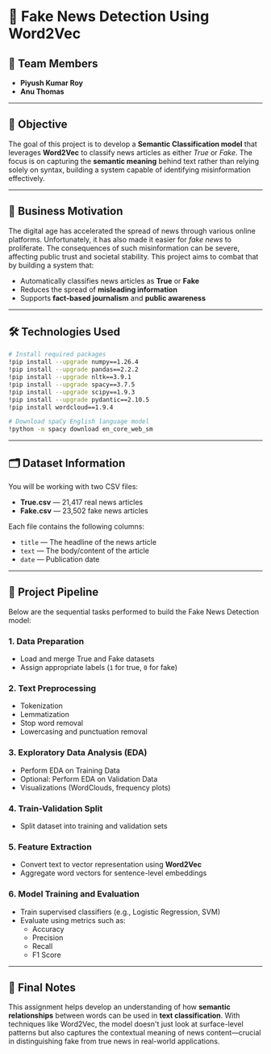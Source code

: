 # 📰 Fake News Detection Using Word2Vec

## 👥 Team Members
- **Piyush Kumar Roy**  
- **Anu Thomas**

---

## 🎯 Objective

The goal of this project is to develop a **Semantic Classification model** that leverages **Word2Vec** to classify news articles as either *True* or *Fake*. The focus is on capturing the **semantic meaning** behind text rather than relying solely on syntax, building a system capable of identifying misinformation effectively.

---

## 🧠 Business Motivation

The digital age has accelerated the spread of news through various online platforms. Unfortunately, it has also made it easier for *fake news* to proliferate. The consequences of such misinformation can be severe, affecting public trust and societal stability. This project aims to combat that by building a system that:

- Automatically classifies news articles as **True** or **Fake**
- Reduces the spread of **misleading information**
- Supports **fact-based journalism** and **public awareness**

---

## 🛠️ Technologies Used

```bash
# Install required packages
!pip install --upgrade numpy==1.26.4
!pip install --upgrade pandas==2.2.2
!pip install --upgrade nltk==3.9.1
!pip install --upgrade spacy==3.7.5
!pip install --upgrade scipy==1.9.3
!pip install --upgrade pydantic==2.10.5
!pip install wordcloud==1.9.4

# Download spaCy English language model
!python -m spacy download en_core_web_sm
```

---

## 🗂️ Dataset Information

You will be working with two CSV files:

- **True.csv** — 21,417 real news articles  
- **Fake.csv** — 23,502 fake news articles  

Each file contains the following columns:

- `title` — The headline of the news article  
- `text` — The body/content of the article  
- `date` — Publication date  

---

## 🔄 Project Pipeline

Below are the sequential tasks performed to build the Fake News Detection model:

### 1. Data Preparation
- Load and merge True and Fake datasets
- Assign appropriate labels (`1` for true, `0` for fake)

### 2. Text Preprocessing
- Tokenization
- Lemmatization
- Stop word removal
- Lowercasing and punctuation removal

### 3. Exploratory Data Analysis (EDA)
- Perform EDA on Training Data
- Optional: Perform EDA on Validation Data
- Visualizations (WordClouds, frequency plots)

### 4. Train-Validation Split
- Split dataset into training and validation sets

### 5. Feature Extraction
- Convert text to vector representation using **Word2Vec**
- Aggregate word vectors for sentence-level embeddings

### 6. Model Training and Evaluation
- Train supervised classifiers (e.g., Logistic Regression, SVM)
- Evaluate using metrics such as:
  - Accuracy
  - Precision
  - Recall
  - F1 Score

---

## 📌 Final Notes

This assignment helps develop an understanding of how **semantic relationships** between words can be used in **text classification**. With techniques like Word2Vec, the model doesn't just look at surface-level patterns but also captures the contextual meaning of news content—crucial in distinguishing fake from true news in real-world applications.
